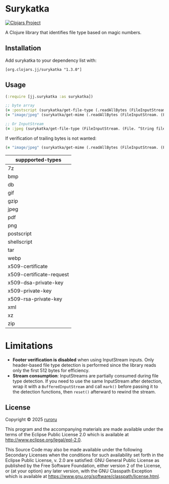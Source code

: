 # Surykatka

[![Clojars Project](https://img.shields.io/clojars/v/org.clojars.jj/surykatka.svg)](https://clojars.org/org.clojars.jj/surykatka)

A Clojure library that identifies file type based on magic numbers.

## Installation

Add surykatka to your dependency list with:

```[org.clojars.jj/surykatka "1.3.0"]```

## Usage

``` clojure
(:require [jj.surykatka :as surykatka])

;; byte array
(= :postscript (surykatka/get-file-type (.readAllBytes (FileInputStream. (File. "test/resources/file.ps"))))) 
(= "image/jpeg" (surykatka/get-mime (.readAllBytes (FileInputStream. (File. "test/resources/file.jpg"))))) 

;; Or InputStream
(= :jpeg (surykatka/get-file-type (FileInputStream. (File. ^String file-path))))


```

If verification of trailing bytes is not wanted:

``` clojure
(= "image/jpeg" (surykatka/get-mime (.readAllBytes (FileInputStream. (File. "test/resources/file.jpg"))) {:check-footer false} )) 
```

| suppported-types         |
|--------------------------|
| 7z                       |
| bmp                      |
| db                       |
| gif                      |
| gzip                     |
| jpeg                     |
| pdf                      |
| png                      |
| postscript               |
| shellscript              |
| tar                      |
| webp                     |
| x509-certificate         |
| x509-certificate-request |
| x509-dsa-private-key     |
| x509-private-key         |
| x509-rsa-private-key     |
| xml                      |
| xz                       |
| zip                      |



# Limitations
* **Footer verification is disabled** when using InputStream inputs. Only header-based file type detection is performed since the library reads only the first 512 bytes for efficiency.
* **Stream consumption**: InputStreams are partially consumed during file type detection. If you need to use the same InputStream after detection, wrap it with a `BufferedInputStream` and call `mark()` before passing it to the detection functions, then `reset()` afterward to rewind the stream.

## License

Copyright © 2025 [ruroru](https://github.com/ruroru)

This program and the accompanying materials are made available under the
terms of the Eclipse Public License 2.0 which is available at
http://www.eclipse.org/legal/epl-2.0.

This Source Code may also be made available under the following Secondary
Licenses when the conditions for such availability set forth in the Eclipse
Public License, v. 2.0 are satisfied: GNU General Public License as published by
the Free Software Foundation, either version 2 of the License, or (at your
option) any later version, with the GNU Classpath Exception which is available
at https://www.gnu.org/software/classpath/license.html.

